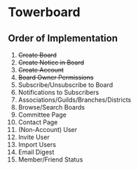 # Towerboard

## Order of Implementation

1. ~~Create Board~~
0. ~~Create Notice in Board~~
0. ~~Create Account~~
0. ~~Board Owner Permissions~~
0. Subscribe/Unsubscribe to Board
0. Notifications to Subscribers
0. Associations/Guilds/Branches/Districts
0. Browse/Search Boards
0. Committee Page
0. Contact Page
0. (Non-Account) User
0. Invite User
0. Import Users
0. Email Digest
0. Member/Friend Status
